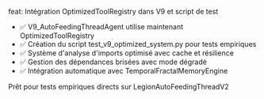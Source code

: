 feat: Intégration OptimizedToolRegistry dans V9 et script de test

- ✅ V9_AutoFeedingThreadAgent utilise maintenant OptimizedToolRegistry
- ✅ Création du script test_v9_optimized_system.py pour tests empiriques
- ✅ Système d'analyse d'imports optimisé avec cache et résilience
- ✅ Gestion des dépendances brisées avec mode dégradé
- ✅ Intégration automatique avec TemporalFractalMemoryEngine

Prêt pour tests empiriques directs sur LegionAutoFeedingThreadV2 